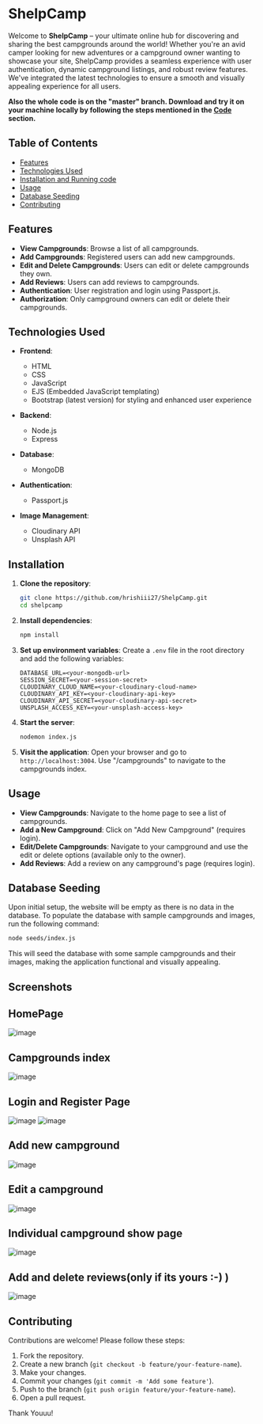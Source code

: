# ShelpCamp

Welcome to **ShelpCamp** – your ultimate online hub for discovering and sharing the best campgrounds around the world! Whether you're an avid camper looking for new adventures or a campground owner wanting to showcase your site, ShelpCamp provides a seamless experience with user authentication, dynamic campground listings, and robust review features. We've integrated the latest technologies to ensure a smooth and visually appealing experience for all users.

**Also the whole code is on the "master" branch. Download and try it on your machine locally by following the steps mentioned in the [Code](#installation) section.**

## Table of Contents
- [Features](#features)
- [Technologies Used](#technologies-used)
- [Installation and Running code](#installation)
- [Usage](#usage)
- [Database Seeding](#database-seeding)
- [Contributing](#contributing)

## Features
- **View Campgrounds**: Browse a list of all campgrounds.
- **Add Campgrounds**: Registered users can add new campgrounds.
- **Edit and Delete Campgrounds**: Users can edit or delete campgrounds they own.
- **Add Reviews**: Users can add reviews to campgrounds.
- **Authentication**: User registration and login using Passport.js.
- **Authorization**: Only campground owners can edit or delete their campgrounds.

## Technologies Used
- **Frontend**:
  - HTML
  - CSS
  - JavaScript
  - EJS (Embedded JavaScript templating)
  - Bootstrap (latest version) for styling and enhanced user experience

- **Backend**:
  - Node.js
  - Express

- **Database**:
  - MongoDB

- **Authentication**:
  - Passport.js

- **Image Management**:
  - Cloudinary API
  - Unsplash API

## Installation
1. **Clone the repository**:
    ```bash
    git clone https://github.com/hrishiii27/ShelpCamp.git
    cd shelpcamp
    ```

2. **Install dependencies**:
    ```bash
    npm install
    ```

3. **Set up environment variables**:
    Create a `.env` file in the root directory and add the following variables:
    ```plaintext
    DATABASE_URL=<your-mongodb-url>
    SESSION_SECRET=<your-session-secret>
    CLOUDINARY_CLOUD_NAME=<your-cloudinary-cloud-name>
    CLOUDINARY_API_KEY=<your-cloudinary-api-key>
    CLOUDINARY_API_SECRET=<your-cloudinary-api-secret>
    UNSPLASH_ACCESS_KEY=<your-unsplash-access-key>
    ```

4. **Start the server**:
    ```bash
    nodemon index.js
    ```

5. **Visit the application**:
    Open your browser and go to `http://localhost:3004`.
    Use "/campgrounds" to navigate to the campgrounds index.

## Usage
- **View Campgrounds**: Navigate to the home page to see a list of campgrounds.
- **Add a New Campground**: Click on "Add New Campground" (requires login).
- **Edit/Delete Campgrounds**: Navigate to your campground and use the edit or delete options (available only to the owner).
- **Add Reviews**: Add a review on any campground's page (requires login).

## Database Seeding
Upon initial setup, the website will be empty as there is no data in the database. To populate the database with sample campgrounds and images, run the following command:
```bash
node seeds/index.js
```
This will seed the database with some sample campgrounds and their images, making the application functional and visually appealing.

## Screenshots

## HomePage
![image](https://github.com/hrishiii27/ShelpCamp/assets/158267376/78c08915-5ed0-4b1b-a505-bbec537e79df)

## Campgrounds index
![image](https://github.com/hrishiii27/ShelpCamp/assets/158267376/66a2e211-cd49-4a6d-ada8-f9c7346319e9)

## Login and Register Page
![image](https://github.com/hrishiii27/ShelpCamp/assets/158267376/27d50341-ea8b-4304-8fd7-e90a290df756)
![image](https://github.com/hrishiii27/ShelpCamp/assets/158267376/6a488ab0-ef6d-4ee4-9693-f17d5ff176ee)

## Add new campground
![image](https://github.com/hrishiii27/ShelpCamp/assets/158267376/03974d9d-6798-44d8-b9db-29de9bcb3cba)

## Edit a campground
![image](https://github.com/hrishiii27/ShelpCamp/assets/158267376/b41bfcf9-9fb7-4ef5-bcc1-ae371e97ec55)

## Individual campground show page
![image](https://github.com/hrishiii27/ShelpCamp/assets/158267376/c85b386b-989f-44c2-b70e-15b94d13493d)

## Add and delete reviews(only if its yours :-) )
![image](https://github.com/hrishiii27/ShelpCamp/assets/158267376/6dedf499-e178-44ce-b2d3-143b6495d8a9)


## Contributing
Contributions are welcome! Please follow these steps:
1. Fork the repository.
2. Create a new branch (`git checkout -b feature/your-feature-name`).
3. Make your changes.
4. Commit your changes (`git commit -m 'Add some feature'`).
5. Push to the branch (`git push origin feature/your-feature-name`).
6. Open a pull request.

Thank Youuu!
